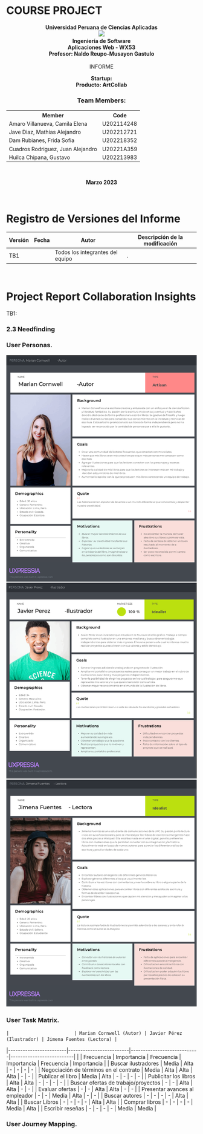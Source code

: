 # COURSE PROJECT

<p align="center">
    <strong>Universidad Peruana de Ciencias Aplicadas</strong><br>
    <img src="https://upload.wikimedia.org/wikipedia/commons/f/fc/UPC_logo_transparente.png"></img><br>
    <strong>Ingeniería de Software</strong><br>
    <strong>Aplicaciones Web - WX53</strong><br>
    <strong>Profesor: Naldo Reupo-Musayon Gastulo</strong><br>
    <br>INFORME
</p>

<p align="center">
    <strong>Startup:  </strong><br>
    <strong>Producto: ArtCollab </strong>
</p>

<div>
    <h3 align="center">Team Members:</h3>
    </div>
<div>
     <table align="center">
        <tr>
            <th style="text-align:center;">Member</th>
            <th style="text-align:center;">Code</th>
        </tr>
        <tr>
            <td>Amaro Villanueva, Camila Elena</td>
            <td>U202114248</td>
        </tr>
        <tr>
            <td> Jave Diaz, Mathias Alejandro </td>
            <td> U202212721</td>
        </tr>
        <tr>
            <td>Dam Rubianes, Frida Sofia</td>
            <td>U202218352</td>
        </tr>
        <tr>
            <td>Cuadros Rodriguez, Juan Alejandro</td>
            <td>U20221A359</td>
        </tr>
         <tr>
            <td>Huilca Chipana, Gustavo</td>
            <td>U202213983</td>
        </tr>
    </table>
</div>
<br>
<p align="center">
    <strong>Marzo 2023</strong>
</p>
<br>

# Registro de Versiones del Informe
| Versión  | Fecha  | Autor  | Descripción de la modificación  |
| ------------ | ------------ | ------------ | ------------ |
| TB1  |   | Todos los integrantes del equipo  | .  |
<br>

# Project Report Collaboration Insights
TB1:
<br>



### 2.3 Needfinding

### User Personas.
<img src="https://github.com/Aplicaciones-Web-WX53-Group2-ArtCollab/Report/blob/develop/assets/images/User-Persona-Autor.png"> 
<img src="https://github.com/Aplicaciones-Web-WX53-Group2-ArtCollab/Report/blob/develop/assets/images/User-Persona-Ilustrador.png">
<img src="https://github.com/Aplicaciones-Web-WX53-Group2-ArtCollab/Report/blob/develop/assets/images/User-Persona-Lector.png">

### User Task Matrix.
    |                        | Marian Cornwell (Autor) | Javier Pérez (Ilustrador) | Jimena Fuentes (Lectora) |
|------------------------|-------------------------|----------------------------|--------------------------|
|                        | Frecuencia | Importancia | Frecuencia | Importancia | Frecuencia | Importancia |
| Buscar ilustradores   | Media      | Alta        | -          | -            | -          | -            |
| Negociación de términos en el contrato | Media | Alta | Alta | Alta | - | - |
| Publicar el libro | Media | Alta | - | - | - | - |
| Publicitar los libros | Alta | Alta | - | - | - | - |
| Buscar ofertas de trabajo/proyectos | - | - | Alta | Alta | - | - |
| Evaluar ofertas | - | - | Alta | Alta | - | - |
| Presentar avances al empleador | - | - | Media | Alta | - | - |
| Buscar autores | - | - | - | - | Alta | Alta |
| Buscar Libros | - | - | - | - | Alta | Alta |
| Comprar libros | - | - | - | - | Media | Alta |
| Escribir reseñas | - | - | - | - | Media | Media |

### User Journey Mapping.

